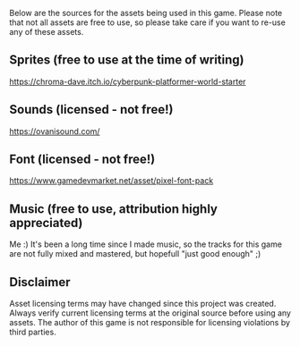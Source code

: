 Below are the sources for the assets being used in this game.
Please note that not all assets are free to use, so please take care if you want to re-use any of these assets.

## Sprites (free to use at the time of writing)
https://chroma-dave.itch.io/cyberpunk-platformer-world-starter

## Sounds (licensed - not free!)
https://ovanisound.com/

## Font (licensed - not free!)
https://www.gamedevmarket.net/asset/pixel-font-pack

## Music (free to use, attribution highly appreciated)
Me :) It's been a long time since I made music, so the tracks for this game are not fully mixed and mastered, but hopefull "just good enough" ;)

## Disclaimer
Asset licensing terms may have changed since this project was created. Always verify current licensing terms at the original source before using any assets. The author of this game is not responsible for licensing violations by third parties.
